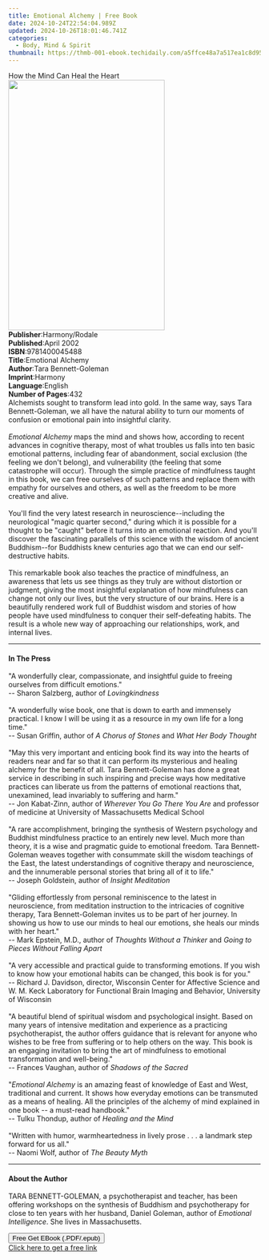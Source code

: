 ```yaml
---
title: Emotional Alchemy | Free Book
date: 2024-10-24T22:54:04.989Z
updated: 2024-10-26T18:01:46.741Z
categories:
  - Body, Mind & Spirit
thumbnail: https://thmb-001-ebook.techidaily.com/a5ffce48a7a517ea1c8d95910e6dd11dc50db27ef502e3c087b5bade4c7353f0.jpg
---
```

<main id="book-container">
  <div class="flex flex-col">
    <div class="book-brief flex-1 py-6 px-4 sm:p-6 md:py-10 md:px-8">
      <!-- brief-->
      <div class="book-brief-main">How the Mind Can Heal the Heart</div>
    </div>
    <div
      class="book-meta-info flex-1 grid gap-4 col-start-1 col-end-3 row-start-1 sm:mb-6 sm:grid-cols-4 lg:gap-6 lg:col-start-2 lg:row-end-6 lg:row-span-6 lg:mb-0"
    >
      <div
        class="book-meta-info-left place-content-center mt-4 p-4 text-sm leading-6 col-start-2 col-span-2 dark:text-slate-400"
      >
        <img
          class="w-full h-500 object-cover rounded-lg sm:h-255 sm:col-span-2 lg:col-span-full"
          src="https://img-001-ebook.techidaily.com/94688810bc4ed4d57ccb0527f368e9c27d180e52d54e8ca5ab3bd884da01884a.jpg"
          alt=""
          width="312"
          height="500"
        />
      </div>
      <div
        class="book-meta-info-right mt-2 col-start-1 row-start-2 col-span-3 self-center"
      >
        <!-- meta data  -->
        <div class="flex flex-col px-4 md:px-8">
          <div class="flex-1">
            <strong>Publisher</strong>:<span class="px-2">Harmony/Rodale</span>
          </div>
          <div class="flex-1">
            <strong>Published</strong>:<span class="px-2">April 2002</span>
          </div>
          <div class="flex-1">
            <strong>ISBN</strong>:<span class="px-2">9781400045488</span>
          </div>
          <div class="flex-1">
            <strong>Title</strong>:<span class="px-2">Emotional Alchemy</span>
          </div>
          <div class="flex-1">
            <strong>Author</strong>:<span class="px-2"
              >Tara Bennett-Goleman</span
            >
          </div>
          <div class="flex-1">
            <strong>Imprint</strong>:<span class="px-2">Harmony</span>
          </div>
          <div class="flex-1">
            <strong>Language</strong>:<span class="px-2">English</span>
          </div>
          <div class="flex-1">
            <strong>Number of Pages</strong>:<span class="px-2">432</span>
          </div>
        </div>
      </div>
    </div>
    <div class="book-description flex-1 py-6 px-4 sm:p-6 md:py-10 md:px-8">
      <div class="book-description-main">
        <div accordion-content="" id="description">
          Alchemists sought to transform lead into gold. In the same way, says
          Tara Bennett-Goleman, we all have the natural ability to turn our
          moments of confusion or emotional pain into insightful clarity.<br /><br /><i
            >Emotional Alchemy</i
          >
          maps the mind and shows how, according to recent advances in cognitive
          therapy, most of what troubles us falls into ten basic emotional
          patterns, including fear of abandonment, social exclusion (the feeling
          we don't belong), and vulnerability (the feeling that some catastrophe
          will occur). Through the simple practice of mindfulness taught in this
          book, we can free ourselves of such patterns and replace them with
          empathy for ourselves and others, as well as the freedom to be more
          creative and alive.<br /><br />You'll find the very latest research in
          neuroscience--including the neurological "magic quarter second,"
          during which it is possible for a thought to be "caught" before it
          turns into an emotional reaction. And you'll discover the fascinating
          parallels of this science with the wisdom of ancient Buddhism--for
          Buddhists knew centuries ago that we can end our self-destructive
          habits.<br /><br />This remarkable book also teaches the practice of
          mindfulness, an awareness that lets us see things as they truly are
          without distortion or judgment, giving the most insightful explanation
          of how mindfulness can change not only our lives, but the very
          structure of our brains. Here is a beautifully rendered work full of
          Buddhist wisdom and stories of how people have used mindfulness to
          conquer their self-defeating habits. The result is a whole new way of
          approaching our relationships, work, and internal lives.
        </div>
        <div class="accordion-fader"></div>
      </div>
    </div>
    <div class="book-excerpts flex-1 py-6 px-4 sm:p-6 md:py-10 md:px-8">
      <!-- excerpts-->
      <div class="book-excerpts-main">
        <hr />
        <h4 class="placeholder placeholder-heading">
          <span>In The Press</span>
        </h4>
        <p>
          "A wonderfully clear, compassionate, and insightful guide to freeing
          ourselves from difficult emotions."<br />-- Sharon Salzberg, author of
          <i>Lovingkindness</i><br /><br />"A wonderfully wise book, one that is
          down to earth and immensely practical. I know I will be using it as a
          resource in my own life for a long time."<br />-- Susan Griffin,
          author of <i>A Chorus of Stones</i> and <i>What Her Body Thought</i
          ><br /><br />"May this very important and enticing book find its way
          into the hearts of readers near and far so that it can perform its
          mysterious and healing alchemy for the benefit of all. Tara
          Bennett-Goleman has done a great service in describing in such
          inspiring and precise ways how meditative practices can liberate us
          from the patterns of emotional reactions that, unexamined, lead
          invariably to suffering and harm." <br />-- Jon Kabat-Zinn, author of
          <i>Wherever You Go There You Are</i> and professor of medicine at
          University of Massachusetts Medical School<br /><br />"A rare
          accomplishment, bringing the synthesis of Western psychology and
          Buddhist mindfulness practice to an entirely new level. Much more than
          theory, it is a wise and pragmatic guide to emotional freedom. Tara
          Bennett-Goleman weaves together with consummate skill the wisdom
          teachings of the East, the latest understandings of cognitive therapy
          and neuroscience, and the innumerable personal stories that bring all
          of it to life." <br />-- Joseph Goldstein, author of
          <i>Insight Meditation</i><br /><br />"Gliding effortlessly from
          personal reminiscence to the latest in neuroscience, from meditation
          instruction to the intricacies of cognitive therapy, Tara
          Bennett-Goleman invites us to be part of her journey. In showing us
          how to use our minds to heal our emotions, she heals our minds with
          her heart."<br />-- Mark Epstein, M.D., author of
          <i>Thoughts Without a Thinker</i> and
          <i>Going to Pieces Without Falling Apart</i><br /><br />"A very
          accessible and practical guide to transforming emotions. If you wish
          to know how your emotional habits can be changed, this book is for
          you." <br />-- Richard J. Davidson, director, Wisconsin Center for
          Affective Science and W. M. Keck Laboratory for Functional Brain
          Imaging and Behavior, University of Wisconsin<br /><br />"A beautiful
          blend of spiritual wisdom and psychological insight. Based on many
          years of intensive meditation and experience as a practicing
          psychotherapist, the author offers guidance that is relevant for
          anyone who wishes to be free from suffering or to help others on the
          way. This book is an engaging invitation to bring the art of
          mindfulness to emotional transformation and well-being."<br />--
          Frances Vaughan, author of <i>Shadows of the Sacred</i><br /><br />"<i
            >Emotional Alchemy</i
          >
          is an amazing feast of knowledge of East and West, traditional and
          current. It shows how everyday emotions can be transmuted as a means
          of healing. All the principles of the alchemy of mind explained in one
          book -- a must-read handbook." <br />-- Tulku Thondup, author of
          <i>Healing and the Mind</i><br /><br />"Written with humor,
          warmheartedness in lively prose . . . a landmark step forward for us
          all."<br />-- Naomi Wolf, author of <i>The Beauty Myth</i>
        </p>
      </div>
    </div>
    <div class="book-about-author flex-1 py-6 px-4 sm:p-6 md:py-10 md:px-8">
      <!-- about author-->
      <div class="book-main-author-main">
        <hr />
        <h4 class="placeholder placeholder-heading">
          <span>About the Author</span>
        </h4>
        <p>
          TARA BENNETT-GOLEMAN, a psychotherapist and teacher, has been offering
          workshops on the synthesis of Buddhism and psychotherapy for close to
          ten years with her husband, Daniel Goleman, author of
          <i>Emotional Intelligence</i>. She lives in Massachusetts.
        </p>
      </div>
    </div>
    <div class="book-free-get flex-1 py-6 px-4 sm:p-6 md:py-10 md:px-8">
      <button
        id="btn-free-get"
        class="bg-blue-500 hover:bg-blue-700 text-white font-bold py-2 px-4 rounded"
      >
        Free Get EBook (.PDF/.epub)
      </button>
      <div id="countdown-display" class="px-2 text-lg mt-2"></div>
      <a
        id="free-link"
        class="hidden bg-blue-500 hover:bg-blue-700 text-white font-bold py-2 px-4 rounded"
        href="https://www.ebooks.com/en-us/book/192810/emotional-alchemy/tara-bennett-goleman/"
        target="_blank"
        >Click here to get a free link</a
      >
    </div>
    <script>
      let countdownTime = 0;
      let countdownInterval = null;
      document
        .getElementById('btn-free-get')
        .addEventListener('click', startCountdown);
      function startCountdown() {
        countdownTime = new Date().getTime() + 60000 * 3;
        countdownInterval = setInterval(updateCountdown, 1000);
        document.getElementById('btn-free-get').disabled = true;
        document
          .getElementById('btn-free-get')
          .classList.add('bg-gray-500', 'cursor-not-allowed');
      }
      function updateCountdown() {
        let currentTime = new Date().getTime();
        let timeLeft = countdownTime - currentTime;
        let secondsLeft = Math.floor(timeLeft / 1000);
        document.getElementById('countdown-display').innerHTML =
          `Remaining time: ${secondsLeft} seconds.`;
        if (secondsLeft <= 0) {
          clearInterval(countdownInterval);
          document.getElementById('btn-free-get').classList.add('hidden');
          document.getElementById('free-link').classList.remove('hidden');
          document.getElementById('countdown-display').innerHTML = '';
        }
      }
    </script>
  </div>
</main>

<ins class="adsbygoogle"
      style="display:block"
      data-ad-client="ca-pub-7571918770474297"
      data-ad-slot="8358498916"
      data-ad-format="auto"
      data-full-width-responsive="true"></ins>
    